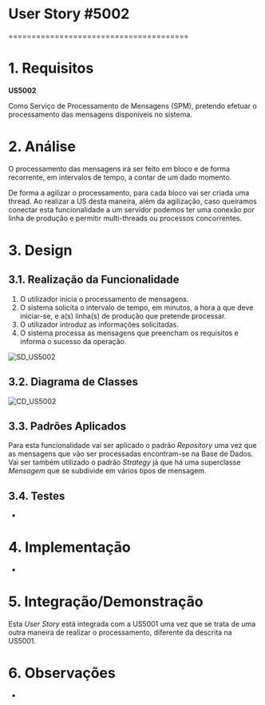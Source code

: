 # User Story #5002=======================================# 1. Requisitos**US5002**Como Serviço de Processamento de Mensagens (SPM), pretendo efetuar o processamento das mensagens disponíveis no sistema.# 2. AnáliseO processamento das mensagens irá ser feito em bloco e de forma recorrente, em intervalos de tempo, a contar de um dado momento.De forma a agilizar o processamento, para cada bloco vai ser criada uma thread. Ao realizar a US desta maneira, além da agilização, caso queiramos conectar esta funcionalidade a um servidor podemos ter uma conexão por linha de produção e permitir multi-threads ou processos concorrentes.# 3. Design## 3.1. Realização da Funcionalidade1. O utilizador inicia o processamento de mensagens.2. O sistema solicita o intervalo de tempo, em minutos, a hora a que deve iniciar-se, e a(s) linha(s) de produção que pretende processar.3. O utilizador introduz as informações solicitadas.4. O sistema processa as mensagens que preencham os requisitos e informa o sucesso da operação.![SD_US5002](SD_US5002.png)## 3.2. Diagrama de Classes![CD_US5002](CD_US5002.png)## 3.3. Padrões AplicadosPara esta funcionalidade vai ser aplicado o padrão _Repository_ uma vez que as mensagens que vão ser processadas encontram-se na Base de Dados. Vai ser também utilizado o padrão _Strategy_ já que há uma superclasse _Mensagem_ que se subdivide em vários tipos de mensagem.## 3.4. Testes-# 4. Implementação-# 5. Integração/DemonstraçãoEsta _User Story_ está integrada com a US5001 uma vez que se trata de uma outra maneira de realizar o processamento, diferente da descrita na US5001.# 6. Observações-